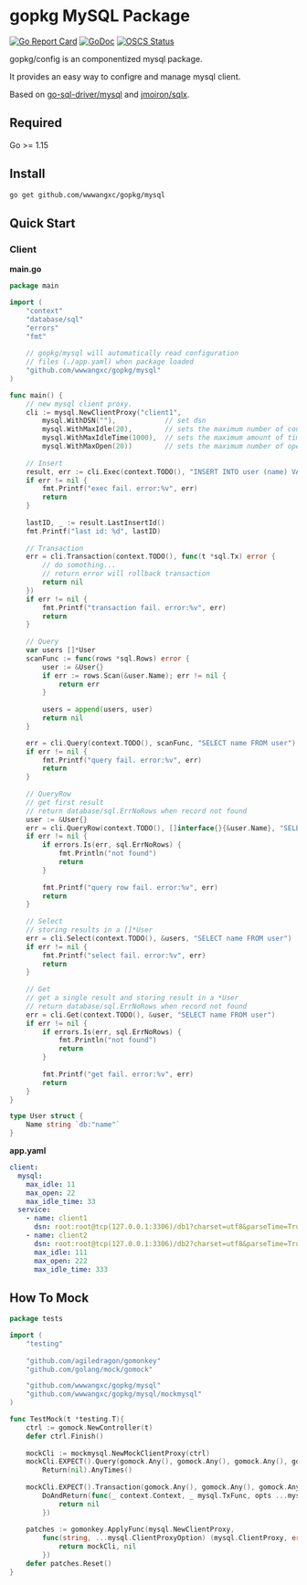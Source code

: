 # gopkg MySQL Package

[![Go Report Card](https://goreportcard.com/badge/github.com/wwwangxc/gopkg/mysql)](https://goreportcard.com/report/github.com/wwwangxc/gopkg/mysql)
[![GoDoc](https://pkg.go.dev/badge/github.com/wwwangxc/gopkg/mysql?status.svg)](https://pkg.go.dev/github.com/wwwangxc/gopkg/mysql)
[![OSCS Status](https://www.oscs1024.com/platform/badge/wwwangxc/gopkg.svg?size=small)](https://www.murphysec.com/dr/c1TuOdJ62DzT0agLwg)

gopkg/config is an componentized mysql package.

It provides an easy way to configre and manage mysql client.

Based on [go-sql-driver/mysql](https://github.com/go-sql-driver/mysql) and [jmoiron/sqlx](https://github.com/jmoiron/sqlx).

## Required

Go >= 1.15

## Install

```sh
go get github.com/wwwangxc/gopkg/mysql
```

## Quick Start

### Client

**main.go**

```go
package main

import (
    "context"
    "database/sql"
    "errors"
    "fmt"
    
    // gopkg/mysql will automatically read configuration
    // files (./app.yaml) when package loaded
    "github.com/wwwangxc/gopkg/mysql"
)

func main() {
    // new mysql client proxy.
    cli := mysql.NewClientProxy("client1",
        mysql.WithDSN(""),            // set dsn
        mysql.WithMaxIdle(20),        // sets the maximum number of connections in the idle connection pool.
        mysql.WithMaxIdleTime(1000),  // sets the maximum amount of time a connection may be reused. uint: milliseconds
        mysql.WithMaxOpen(20))        // sets the maximum number of open connections to the database.
    
    // Insert
    result, err := cli.Exec(context.TODO(), "INSERT INTO user (name) VALUES (?)", "wwwangxc")
    if err != nil {
        fmt.Printf("exec fail. error:%v", err)
        return
    }
    
    lastID, _ := result.LastInsertId()
    fmt.Printf("last id: %d", lastID)
    
    // Transaction
    err = cli.Transaction(context.TODO(), func(t *sql.Tx) error {
        // do somothing...
        // return error will rollback transaction
        return nil
    })
    if err != nil {
        fmt.Printf("transaction fail. error:%v", err)
        return
    }
    
    // Query
    var users []*User
    scanFunc := func(rows *sql.Rows) error {
        user := &User{}
        if err := rows.Scan(&user.Name); err != nil {
    	    return err
        }
    
        users = append(users, user)
        return nil
    }

    err = cli.Query(context.TODO(), scanFunc, "SELECT name FROM user")
    if err != nil {
        fmt.Printf("query fail. error:%v", err)
        return
    }
    
    // QueryRow
    // get first result
    // return database/sql.ErrNoRows when record not found
    user := &User{}
    err = cli.QueryRow(context.TODO(), []interface{}{&user.Name}, "SELECT name FROM user")
    if err != nil {
        if errors.Is(err, sql.ErrNoRows) {
            fmt.Println("not found")
            return
        }
    
        fmt.Printf("query row fail. error:%v", err)
        return
    }
    
    // Select
    // storing results in a []*User
    err = cli.Select(context.TODO(), &users, "SELECT name FROM user")
    if err != nil {
        fmt.Printf("select fail. error:%v", err)
        return
    }
    
    // Get
    // get a single result and storing result in a *User
    // return database/sql.ErrNoRows when record not found
    err = cli.Get(context.TODO(), &user, "SELECT name FROM user")
    if err != nil {
        if errors.Is(err, sql.ErrNoRows) {
            fmt.Println("not found")
            return
        }
    
    	fmt.Printf("get fail. error:%v", err)
    	return
    }
}

type User struct {
    Name string `db:"name"`
}
```

**app.yaml**

```yaml
client:
  mysql:
    max_idle: 11
    max_open: 22
    max_idle_time: 33
  service:
    - name: client1
      dsn: root:root@tcp(127.0.0.1:3306)/db1?charset=utf8&parseTime=True
    - name: client2
      dsn: root:root@tcp(127.0.0.1:3306)/db2?charset=utf8&parseTime=True
      max_idle: 111
      max_open: 222
      max_idle_time: 333
```

## How To Mock

```go
package tests

import (
    "testing"
    
    "github.com/agiledragon/gomonkey"
    "github.com/golang/mock/gomock"

    "github.com/wwwangxc/gopkg/mysql"
    "github.com/wwwangxc/gopkg/mysql/mockmysql"
)

func TestMock(t *testing.T){
    ctrl := gomock.NewController(t)
    defer ctrl.Finish()
    
    mockCli := mockmysql.NewMockClientProxy(ctrl)
    mockCli.EXPECT().Query(gomock.Any(), gomock.Any(), gomock.Any(), gomock.Any()).
        Return(nil).AnyTimes()
    
    mockCli.EXPECT().Transaction(gomock.Any(), gomock.Any(), gomock.Any()).AnyTimes().
        DoAndReturn(func(_ context.Context, _ mysql.TxFunc, opts ...mysql.TxOption) error {
            return nil
        })
    
    patches := gomonkey.ApplyFunc(mysql.NewClientProxy,
        func(string, ...mysql.ClientProxyOption) (mysql.ClientProxy, error) {
            return mockCli, nil
        })
    defer patches.Reset()
}
```
